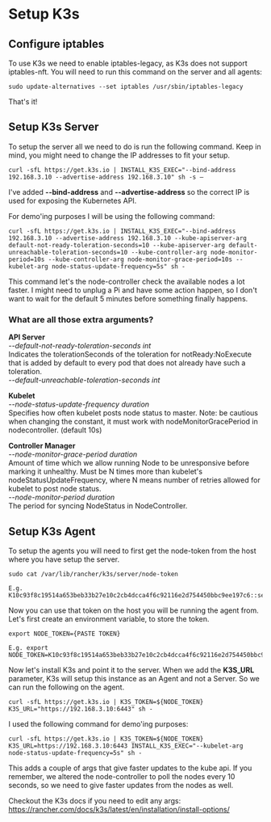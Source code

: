 # Setup K3s 

## Configure iptables
To use K3s we need to enable iptables-legacy, as K3s does not support iptables-nft. You will need to run this command on the server and all agents: 
```
sudo update-alternatives --set iptables /usr/sbin/iptables-legacy
```
That's it!

## Setup K3s Server
To setup the server all we need to do is run the following command. Keep in mind, you might need to change the IP addresses to fit your setup. 
```
curl -sfL https://get.k3s.io | INSTALL_K3S_EXEC="--bind-address 192.168.3.10 --advertise-address 192.168.3.10" sh -s –
```
I've added **--bind-address** and **--advertise-address** so the correct IP is used for exposing the Kubernetes API. 

For demo'ing purposes I will be using the following command: 
```
curl -sfL https://get.k3s.io | INSTALL_K3S_EXEC="--bind-address 192.168.3.10 --advertise-address 192.168.3.10 --kube-apiserver-arg default-not-ready-toleration-seconds=10 --kube-apiserver-arg default-unreachable-toleration-seconds=10 --kube-controller-arg node-monitor-period=10s --kube-controller-arg node-monitor-grace-period=10s --kubelet-arg node-status-update-frequency=5s" sh -
```

This command let's the node-controller check the available nodes a lot faster. I might need to unplug a Pi and have some action happen, so I don't want to wait for the default 5 minutes before something finally happens. 

### What are all those extra arguments?
**API Server**  
*--default-not-ready-toleration-seconds int*  
Indicates the tolerationSeconds of the toleration for notReady:NoExecute that is added by default to every pod that does not already have such a toleration.  
*--default-unreachable-toleration-seconds int*  

**Kubelet**  
*--node-status-update-frequency duration*  
Specifies how often kubelet posts node status to master. Note: be cautious when changing the constant, it must work with nodeMonitorGracePeriod in nodecontroller. (default 10s)  

**Controller Manager**  
*--node-monitor-grace-period duration*  
Amount of time which we allow running Node to be unresponsive before marking it unhealthy. Must be N times more than kubelet's nodeStatusUpdateFrequency, where N means number of retries allowed for kubelet to post node status.  
*--node-monitor-period duration*  
The period for syncing NodeStatus in NodeController.

## Setup K3s Agent
To setup the agents you will need to first get the node-token from the host where you have setup the server. 
```
sudo cat /var/lib/rancher/k3s/server/node-token

E.g. K10c93f8c19514a653beb33b27e10c2cb4dcca4f6c92116e2d754450bbc9ee197c6::server:a4765a17f563ceadf529c8857263689b
```

Now you can use that token on the host you will be running the agent from. Let's first create an environment variable, to store the token. 
```
export NODE_TOKEN={PASTE TOKEN}

E.g. export NODE_TOKEN=K10c93f8c19514a653beb33b27e10c2cb4dcca4f6c92116e2d754450bbc9ee197c6::server:a4765a17f563ceadf529c8857263689b
```

Now let's install K3s and point it to the server. When we add the **K3S_URL** parameter, K3s will setup this instance as an Agent and not a Server. So we can run the following on the agent.
```
curl -sfL https://get.k3s.io | K3S_TOKEN=${NODE_TOKEN} K3S_URL="https://192.168.3.10:6443" sh -
```

I used the following command for demo'ing purposes: 
```
curl -sfL https://get.k3s.io | K3S_TOKEN=${NODE_TOKEN} K3S_URL=https://192.168.3.10:6443 INSTALL_K3S_EXEC="--kubelet-arg node-status-update-frequency=5s" sh -
```
This adds a couple of args that give faster updates to the kube api. If you remember, we altered the node-controller to poll the nodes every 10 seconds, so we need to give faster updates from the nodes as well. 

Checkout the K3s docs if you need to edit any args: https://rancher.com/docs/k3s/latest/en/installation/install-options/
